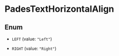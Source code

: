 

# PadesTextHorizontalAlign

## Enum


* `LEFT` (value: `"Left"`)

* `RIGHT` (value: `"Right"`)



